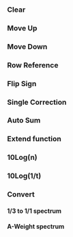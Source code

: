 ### Clear
### Move Up
### Move Down
### Row Reference
### Flip Sign
### Single Correction
### Auto Sum
### Extend function
### 10Log(n)
### 10Log(1/t)
### Convert
#### 1/3 to 1/1 spectrum
#### A-Weight spectrum